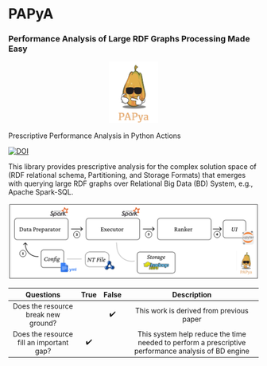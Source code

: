 # PAPyA
### Performance Analysis of Large RDF Graphs Processing Made Easy

<p align="center">
<img src="https://github.com/DataSystemsGroupUT/PAPyA/raw/main/figs/papayalogo.png" width="100"/>
</p>


Prescriptive Performance Analysis in Python Actions 

[![DOI](https://zenodo.org/badge/487547762.svg)](https://zenodo.org/badge/latestdoi/487547762)

This library provides prescriptive analysis for the complex solution space of (RDF relational schema, Partitioning, and Storage Formats) that emerges with querying large RDF graphs over Relational Big Data (BD) System, e.g., Apache Spark-SQL.

![](images/systemArchitecture.png)

| Questions | True  | False  | Description |
| :---:   | :-: | :-: | :-: |
| Does the resource break new ground? |  | :heavy_check_mark: | This work is derived from previous paper |
| Does the resource fill an important gap? | :heavy_check_mark: |  | This system help reduce the time needed to perform a prescriptive performance analysis of BD engine|


